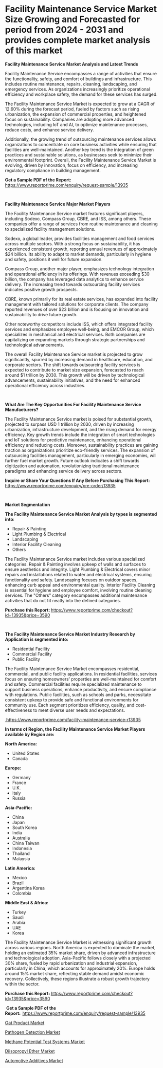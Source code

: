 <p><h1>Facility Maintenance Service Market Size Growing and Forecasted for period from 2024 - 2031 and provides complete market analysis of this market</h1></p><p><strong>Facility Maintenance Service Market Analysis and Latest Trends</strong></p>
<p><p>Facility Maintenance Service encompasses a range of activities that ensure the functionality, safety, and comfort of buildings and infrastructure. This includes routine maintenance, repairs, cleaning, landscaping, and emergency services. As organizations increasingly prioritize operational efficiency and workplace safety, the demand for these services has surged. </p><p>The Facility Maintenance Service Market is expected to grow at a CAGR of 12.60% during the forecast period, fueled by factors such as rising urbanization, the expansion of commercial properties, and heightened focus on sustainability. Companies are adopting more advanced technologies, including IoT and AI, to optimize maintenance processes, reduce costs, and enhance service delivery. </p><p>Additionally, the growing trend of outsourcing maintenance services allows organizations to concentrate on core business activities while ensuring that facilities are well-maintained. Another key trend is the integration of green practices and sustainable solutions, as businesses seek to minimize their environmental footprint. Overall, the Facility Maintenance Service Market is evolving, driven by innovation, focus on efficiency, and increasing regulatory compliance in building management.</p></p>
<p><strong>Get a Sample PDF of the Report:&nbsp;</strong> <a href="https://www.reportprime.com/enquiry/request-sample/13935">https://www.reportprime.com/enquiry/request-sample/13935</a></p>
<p>&nbsp;</p>
<p><strong>Facility Maintenance Service Major Market Players</strong></p>
<p><p>The Facility Maintenance Service market features significant players, including Sodexo, Compass Group, CBRE, and ISS, among others. These companies offer a range of services from routine maintenance and cleaning to specialized facility management solutions.</p><p>Sodexo, a global leader, provides facilities management and food services across multiple sectors. With a strong focus on sustainability, it has experienced consistent growth, reporting annual revenues of approximately $24 billion. Its ability to adapt to market demands, particularly in hygiene and safety, positions it well for future expansion.</p><p>Compass Group, another major player, emphasizes technology integration and operational efficiency in its offerings. With revenues exceeding $30 billion, the company has leveraged data analytics to enhance service delivery. The increasing trend towards outsourcing facility services indicates positive growth prospects.</p><p>CBRE, known primarily for its real estate services, has expanded into facility management with tailored solutions for corporate clients. The company reported revenues of over $23 billion and is focusing on innovation and sustainability to drive future growth.</p><p>Other noteworthy competitors include ISS, which offers integrated facility services and emphasizes employee well-being, and EMCOR Group, which specializes in mechanical and electrical services. Both companies are capitalizing on expanding markets through strategic partnerships and technological advancements.</p><p>The overall Facility Maintenance Service market is projected to grow significantly, spurred by increasing demand in healthcare, education, and corporate sectors. The shift towards outsourcing facility services is expected to contribute to market size expansion, forecasted to reach around $1 trillion by 2030. This growth will be driven by technological advancements, sustainability initiatives, and the need for enhanced operational efficiency across industries.</p></p>
<p>&nbsp;</p>
<p><strong>What Are The Key Opportunities For Facility Maintenance Service Manufacturers?</strong></p>
<p><p>The Facility Maintenance Service market is poised for substantial growth, projected to surpass USD 1 trillion by 2030, driven by increasing urbanization, infrastructure development, and the rising demand for energy efficiency. Key growth trends include the integration of smart technologies and IoT solutions for predictive maintenance, enhancing operational efficiency and reducing costs. Moreover, sustainability practices are gaining traction as organizations prioritize eco-friendly services. The expansion of outsourcing facilities management, particularly in emerging economies, will further fuel market growth. Future outlook indicates a shift towards digitization and automation, revolutionizing traditional maintenance paradigms and enhancing service delivery across sectors.</p></p>
<p><strong>Inquire or Share Your Questions If Any Before Purchasing This Report:</strong> <a href="https://www.reportprime.com/enquiry/pre-order/13935">https://www.reportprime.com/enquiry/pre-order/13935</a></p>
<p>&nbsp;</p>
<p><strong>Market Segmentation</strong></p>
<p><strong>The Facility Maintenance Service Market Analysis by types is segmented into:</strong></p>
<p><ul><li>Repair & Painting</li><li>Light Plumbing & Electrical</li><li>Landscaping</li><li>Interior Facility Cleaning</li><li>Others</li></ul></p>
<p><p>The Facility Maintenance Service market includes various specialized categories. Repair & Painting involves upkeep of walls and surfaces to ensure aesthetics and integrity. Light Plumbing & Electrical covers minor repairs and installations related to water and electrical systems, ensuring functionality and safety. Landscaping focuses on outdoor spaces, enhancing curb appeal and environmental quality. Interior Facility Cleaning is essential for hygiene and employee comfort, involving routine cleaning services. The "Others" category encompasses additional maintenance activities that do not fit neatly into the defined categories.</p></p>
<p><strong>Purchase this Report:&nbsp;</strong><a href="https://www.reportprime.com/checkout?id=13935&price=3590">https://www.reportprime.com/checkout?id=13935&price=3590</a></p>
<p>&nbsp;</p>
<p><strong>The Facility Maintenance Service Market Industry Research by Application is segmented into:</strong></p>
<p><ul><li>Residential Facility</li><li>Commercial Facility</li><li>Public Facility</li></ul></p>
<p><p>The Facility Maintenance Service Market encompasses residential, commercial, and public facility applications. In residential facilities, services focus on ensuring homeowners' properties are well-maintained for comfort and safety. Commercial facilities require specialized maintenance to support business operations, enhance productivity, and ensure compliance with regulations. Public facilities, such as schools and parks, necessitate consistent upkeep to provide safe and functional environments for community use. Each segment prioritizes efficiency, quality, and cost-effectiveness to meet diverse user needs and expectations.</p></p>
<p><a href="https://www.reportprime.com/facility-maintenance-service-r13935">&nbsp;https://www.reportprime.com/facility-maintenance-service-r13935</a></p>
<p><strong>In terms of Region, the Facility Maintenance Service Market Players available by Region are:</strong></p>
<p>
    <p> <strong> North America: </strong>
        <ul>
            <li>United States</li>
            <li>Canada</li>
        </ul>
        </p> 
    <p> <strong> Europe: </strong>
        <ul>
            <li>Germany</li>
            <li>France</li>
            <li>U.K.</li>
            <li>Italy</li>
            <li>Russia</li>
        </ul>
        </p> 
    <p> <strong> Asia-Pacific: </strong>
        <ul>
            <li>China</li>
            <li>Japan</li>
            <li>South Korea</li>
            <li>India</li>
            <li>Australia</li>
            <li>China Taiwan</li>
            <li>Indonesia</li>
            <li>Thailand</li>
            <li>Malaysia</li>
        </ul>
        </p> 
    <p> <strong> Latin America: </strong>
        <ul>
            <li>Mexico</li>
            <li>Brazil</li>
            <li>Argentina Korea</li>
            <li>Colombia</li>
        </ul>
        </p> 
    <p> <strong> Middle East & Africa: </strong>
        <ul>
            <li>Turkey</li>
            <li>Saudi</li>
            <li>Arabia</li>
            <li>UAE</li>
            <li>Korea</li>
        </ul>
    </p>
    </p>
<p><p>The Facility Maintenance Service Market is witnessing significant growth across various regions. North America is expected to dominate the market, holding an estimated 35% market share, driven by advanced infrastructure and technological adoption. Asia-Pacific follows closely with a projected 30% share, fueled by rapid urbanization and industrial expansion, particularly in China, which accounts for approximately 20%. Europe holds around 15% market share, reflecting stable demand amidst economic recovery. Collectively, these regions illustrate a robust growth trajectory within the sector.</p></p>
<p><strong>Purchase this Report: </strong><a href="https://www.reportprime.com/checkout?id=13935&price=3590">https://www.reportprime.com/checkout?id=13935&price=3590</a></p>
<p>&nbsp;<strong>Get a Sample PDF of the Report:&nbsp;&nbsp;</strong><a href="https://www.reportprime.com/enquiry/request-sample/13935">https://www.reportprime.com/enquiry/request-sample/13935</a></p>
<p><strong></strong></p>
<p><p><a href="https://www.linkedin.com/pulse/how-oat-product-market-evolved-key-trends-regional-dynamics-vseqf?trackingId=9j%2FIdsY%2FTkCy160nnfseBw%3D%3D">Oat Product Market</a></p><p><a href="https://github.com/JamesCox407/Market-Research-Report-List-1/blob/main/pathogen-detection-market.md">Pathogen Detection Market</a></p><p><a href="https://medium.com/@kellygordon08/the-global-methane-potential-test-systems-market-is-at-the-forefront-of-innovation-driving-rapid-a63e7bbe52d9">Methane Potential Test Systems Market</a></p><p><a href="https://issuu.com/reportprime-2/docs/diisopropyl-ether-market-size-2030._713525cebfbd76">Diisopropyl Ether Market</a></p><p><a href="https://issuu.com/reportprime-2/docs/automotive-additives-market-size-20_fa23d67a2bb210">Automotive Additives Market</a></p></p>